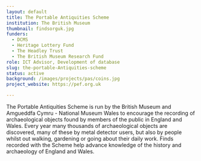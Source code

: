 ```yaml
---
layout: default
title: The Portable Antiquities Scheme
institution: The British Museum
thumbnail: findsorguk.jpg
funders:
  - DCMS
  - Heritage Lottery Fund
  - The Headley Trust
  - The British Museum Research Fund
role: ICT Advisor, Development of database
slug: the-portable-Antiquities-scheme
status: active
background: /images/projects/pas/coins.jpg
project_website: https://pef.org.uk

---
```

The Portable Antiquities Scheme is run by the British Museum and Amgueddfa Cymru - National Museum Wales to encourage the recording of archaeological objects found by members of the public in England and Wales. Every year many thousands of archaeological objects are discovered, many of these by metal detector users, but also by people whilst out walking, gardening or going about their daily work. Finds recorded with the Scheme help advance knowledge of the history and archaeology of England and Wales.
